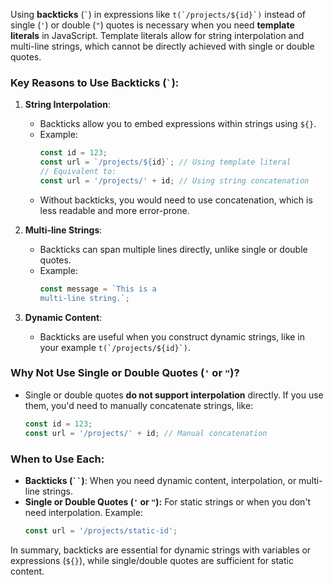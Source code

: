 Using **backticks** (`` ` ``) in expressions like ``t(`/projects/${id}`)`` instead of single (`'`) or double (`"`) quotes is necessary when you need **template literals** in JavaScript. Template literals allow for string interpolation and multi-line strings, which cannot be directly achieved with single or double quotes.

### Key Reasons to Use Backticks (`` ` ``):
1. **String Interpolation**:
   - Backticks allow you to embed expressions within strings using `${}`.
   - Example:
     ```javascript
     const id = 123;
     const url = `/projects/${id}`; // Using template literal
     // Equivalent to:
     const url = '/projects/' + id; // Using string concatenation
     ```
   - Without backticks, you would need to use concatenation, which is less readable and more error-prone.

2. **Multi-line Strings**:
   - Backticks can span multiple lines directly, unlike single or double quotes.
   - Example:
     ```javascript
     const message = `This is a
     multi-line string.`;
     ```

3. **Dynamic Content**:
   - Backticks are useful when you construct dynamic strings, like in your example ``t(`/projects/${id}`)``.

### Why Not Use Single or Double Quotes (`'` or `"`)?
- Single or double quotes **do not support interpolation** directly. If you use them, you'd need to manually concatenate strings, like:
  ```javascript
  const id = 123;
  const url = '/projects/' + id; // Manual concatenation
  ```

### When to Use Each:
- **Backticks (` `` `)**: When you need dynamic content, interpolation, or multi-line strings.
- **Single or Double Quotes (`'` or `"`):** For static strings or when you don't need interpolation. Example:
  ```javascript
  const url = '/projects/static-id';
  ```

In summary, backticks are essential for dynamic strings with variables or expressions (`${}`), while single/double quotes are sufficient for static content.
